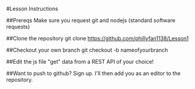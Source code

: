 #Lesson Instructions

##Prereqs
Make sure you request git and nodejs (standard software requests)

##Clone the repository
git clone https://github.com/phillyfan1138/Lesson1

##Checkout your own branch
git checkout -b nameofyourbranch

##Edit the js file
"get" data from a REST API of your choice!

##Want to push to github?
Sign up.  I'll then add you as an editor to the repository.
